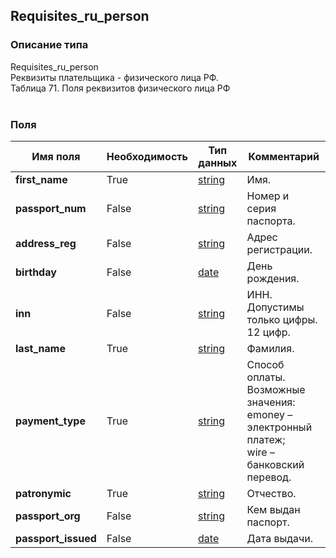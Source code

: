 
## Requisites_ru_person

### Описание типа
Requisites_ru_person<br/>Реквизиты плательщика - физического лица РФ.<br/>Таблица 71. Поля реквизитов физического лица РФ<br/><br/>
### Поля

| Имя поля | Необходимость | Тип данных | Комментарий |
|---|---|---|---|
|**first_name**|True|[string](/docs/types/string.md)|Имя.<br/>|
|**passport_num**|False|[string](/docs/types/string.md)|Номер и серия паспорта.<br/>|
|**address_reg**|False|[string](/docs/types/string.md)|Адрес регистрации.<br/>|
|**birthday**|False|[date](/docs/types/date.md)|День рождения.<br/>|
|**inn**|False|[string](/docs/types/string.md)|ИНН. Допустимы только цифры. 12 цифр.<br/>|
|**last_name**|True|[string](/docs/types/string.md)|Фамилия.<br/>|
|**payment_type**|True|[string](/docs/types/string.md)|Способ оплаты.<br/>Возможные значения:<br/>emoney – электронный платеж;<br/>wire – банковский перевод.<br/>|
|**patronymic**|True|[string](/docs/types/string.md)|Отчество.<br/>|
|**passport_org**|False|[string](/docs/types/string.md)|Кем выдан паспорт.<br/>|
|**passport_issued**|False|[date](/docs/types/date.md)|Дата выдачи.<br/>|
